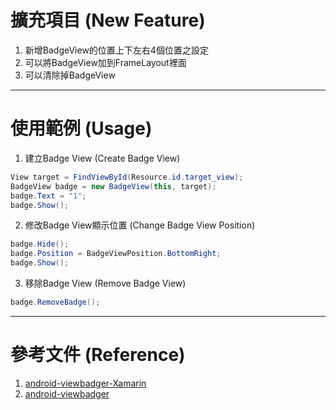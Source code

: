 
# 擴充項目 (New Feature)
1. 新增BadgeView的位置上下左右4個位置之設定
2. 可以將BadgeView加到FrameLayout裡面
3. 可以清除掉BadgeView

---

# 使用範例 (Usage)

1. 建立Badge View (Create Badge View)
```csharp
View target = FindViewById(Resource.id.target_view);
BadgeView badge = new BadgeView(this, target);
badge.Text = "1";
badge.Show();
```

2. 修改Badge View顯示位置 (Change Badge View Position)
```csharp
badge.Hide();
badge.Position = BadgeViewPosition.BottomRight;
badge.Show();
```

3. 移除Badge View (Remove Badge View)
```csharp
badge.RemoveBadge();
```

---

# 參考文件 (Reference)

1. [android-viewbadger-Xamarin](https://github.com/danidomi/android-viewbadger-Xamarin)
2. [android-viewbadger](https://github.com/jgilfelt/android-viewbadger)